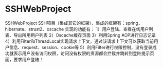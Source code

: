 # SSHWebProject
SSHWebProject SSH项目（集成其它的框架），集成的框架有：spring、hibernate、strust2、oscache
实现的功能有：
1）用户登陆、查看在线用户列表、导出所用用户列表
2）Oscache缓存页面
3）利用Spring AOP进行日志记录
4）利用Filter和ThreadLocal实现请求上下文，通过该请求上下文可以获取当前用户信息、request、session、cookie等
5）利用Filter进行权限控制，没有登录成功就表示用户没有访问权限，访问没有权限的资源都会拦截并跳转到登陆提示页面，要求用户登陆！
